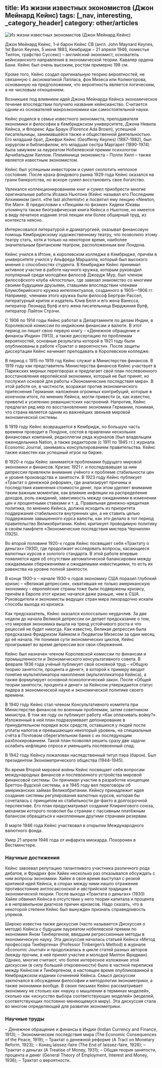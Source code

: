 title: Из жизни известных экономистов (Джон Мейнард Кейнс)
tags: [_nav, interesting, _category_header]
category: other/articles
---

![Из жизни известных экономистов (Джон Мейнард Кейнс)](/img/content/articles/article41.jpg)

Джон Мейнард Кейнс, 1-й барон Кейнс CB (англ. John Maynard Keynes, 1st Baron Keynes, 5 июня 1883, Кембридж – 21 апреля 1946, поместье Тилтон, графство Суссекс) – английский экономист, основатель кейнсианского направления в экономической теории. Кавалер ордена Бани. Кейнс был очень высоким, ростом примерно 198 см.

Кроме того, Кейнс создал оригинальную теорию вероятностей, не связанную с аксиоматикой Лапласа, фон Мизеса или Колмогорова, основанную на предположении, что вероятность является логическим, а не числовым отношением.

Возникшее под влиянием идей Джона Мейнарда Кейнса экономическое течение впоследствии получило название кейнсианство. Считается одним из основателей макроэкономики как самостоятельной науки.

Кейнс родился в семье известного экономиста, преподавателя экономики и философии в Кембриджском университете, Джона Невила Кейнса, и Флоренс Ады Браун (Florence Ada Brown), успешной писательницы, занимавшейся также и общественной деятельностью. Его младший брат, Джефри Кейнс (Geofferey Keynes) (1887-1982), был хирургом и библиофилом, его младшая сестра Маргарет (1890-1974) была замужем за лауреатом Нобелевской премии психологом Арчибальдом Хиллом. Племянница экономиста – Полли Хилл – также является известным экономистом.

Кейнс был успешным инвестором и сумел сколотить неплохое состояние. После краха фондового рынка 1929 года Кейнс оказался на грани банкротства, но вскоре сумел восстановить свое богатство.

Увлекался коллекционированием книг и сумел приобрести многие оригинальные работы Исаака Ньютона (Кейнс называл его Последним Алхимиком (англ. «the last alchemist») и посвятил ему лекцию «Newton, the Man». В предисловии к «Лекциям по физике» Хидеки Юкавы упомянута также биографическая книга Кейнса о Ньютоне, но имеется в виду печатное издание этой лекции или более обширный труд, из контекста неясно.

Интересовался литературой и драматургией, оказывал финансовую помощь Кембриджскому художественному театру, что позволило этому театру стать, хотя и только на некоторое время, наиболее значительным британским театром, расположенным вне Лондона.

Кейнс учился в Итоне, в королевском колледже в Кембридже, причём в университете учился у Альфреда Маршалла, который был высокого мнения о способностях студента. В Кембридже Кейнс принимал активное участие в работе научного кружка, которым руководил популярный среди молодёжи философ Джордж Мур, был членом философского клуба «Апостолы», где завязал знакомство со многими своими будущими друзьями, ставшими впоследствии членами Блумсберийского кружка интеллектуалов, созданного в 1905—1906 гг. Например, членами этого кружка были философ Бертран Рассел, литературный критик и издатель Клив Белл и его жена Ванесса, литератор Леонард Вулф и его жена писательница Вирджиния Вулф, литератор Лайтон Стрэчи.

С 1906 по 1914 годы Кейнс работал в Департаменте по делам Индии, в Королевской комиссии по индийским финансам и валюте. В этот период он пишет свою первую книгу – «Денежное обращение и финансы Индии» (1913), а также диссертацию по проблемам вероятностей, основные результаты которой в 1921 году были опубликованы в работе «Трактат о вероятности». После защиты диссертации Кейнс начинает преподавать в Королевском колледже.

В период с 1915 по 1919 год Кейнс служит в Министерстве финансов. В 1919 году как представитель Министерства финансов Кейнс участвует в Парижских мирных переговорах и предлагает свой план послевоенного восстановления европейской экономики, который не был принят, но послужил основой для работы «Экономические последствия мира». В этой работе он, в частности, возражал против экономического притеснения Германии: наложения огромных контрибуций, которые в конечном итоге, по мнению Кейнса, могли привести (и, как известно, привели) к усилению реваншистских настроений. Напротив, Кейнс предлагал ряд мер по восстановлению экономики Германии, понимая, что страна является одним из важнейших звеньев мировой экономической системы.

В 1919 году Кейнс возвращается в Кембридж, но большую часть времени проводит в Лондоне, состоя в правлении нескольких финансовых компаний, редколлегии ряда журналов (был владельцем еженедельника Nation, а также редактором (с 1911 по 1945 гг.) журнала Economic Journal, занимаясь консультированием правительства. Кейнс также известен как успешный игрок на бирже.

В 1920-е годы Кейнс занимается проблемами будущего мировой экономики и финансов. Кризис 1921 г. и последовавшая за ним депрессия привлекли внимание учёного к проблеме стабильности цен и уровня производства и занятости. В 1923 году Кейнс публикует «Трактат о денежной реформе», где анализирует причины и последствия изменения стоимости денег, при этом уделяет внимание таким важным моментам, как влияние инфляции на распределение доходов, роль ожиданий, зависимость между ожиданиями в изменении цен и процентными ставками и т. д. Правильная денежно-кредитная политика, по мнению Кейнса, должна исходить из приоритета поддержания стабильности внутренних цен, а не ставить целью поддержание завышенного курса валюты, как это делало в тот период правительство Великобритании. Кейнс критикует проводимую политику в своём памфлете «Экономические последствия мистера Черчилля» (1925).

Во второй половине 1920-х годов Кейнс посвящает себя «Трактату о деньгах» (1930), где продолжает исследовать вопросы, касающиеся валютных курсов и золотого стандарта. В этой работе впервые появляется идея об отсутствии автоматической балансировки между ожидаемыми сбережениями и ожидаемыми инвестициями, то есть их равенства на уровне полной занятости.

В конце 1920-х – начале 1930-х годов экономику США поразил глубокий кризис – «Великая депрессия», охватившая не только американскую экономику – европейские страны тоже были подвержены кризису, причём в Европе этот кризис начался даже раньше, чем в США. Руководители и экономисты ведущих стран мира лихорадочно искали способы выхода из кризиса.

Как предсказатель, Кейнс оказался колоссально неудачлив. За две недели до начала Великой депрессии он делает предсказание о том, что мировая экономика вышла на тренд устойчивого роста и что рецессий не будет никогда. Как известно, Великая депрессия была предсказана Фридрихом Хайеком и Людвигом Мизесом за один месяц до её начала. Не понимая сути экономических циклов, Кейнс проигрывает во время депрессии все свои сбережения.

Кейнс был назначен членом Королевской комиссии по финансам и промышленности и Экономического консультативного совета. В феврале 1936 года учёный публикует свой основной труд – «Общую теорию занятости, процента и денег», в которой к примеру вводит понятие мультипликатора накопления (мультипликатора Кейнса), а также формулирует основной психологический закон. После «Общей теории занятости, процента и денег» за Кейнсом утверждается статус лидера в экономической науке и экономической политике своего времени.

В 1940 году Кейнс стал членом Консультативного комитета при Министерстве финансов по военным проблемам, затем советником министра. В том же году он публикует работу «Как оплачивать войну?». Изложенный в ней план подразумевает депонирование в принудительном порядке всех средств, оставшихся у людей после уплаты налогов и превышающих некоторый уровень, на специальные счёта в Почтовом сберегательном банке с их последующим разблокированием. Такой план позволял решить сразу две задачи: ослабить инфляцию спроса и уменьшить послевоенный спад.

В 1942 году Кейнсу пожалован наследственный титул пэра (барон). Был президентом Эконометрического общества (1944-1945).

Во время Второй мировой войны Кейнс посвящает себя вопросам международных финансов и послевоенного устройства мировой финансовой системы. Он принимал участие в разработке концепции Бреттон-Вудской системы, а в 1945 году вел переговоры об американских займах Великобритании. Кейнсу принадлежит идея создания системы регулирования валютных курсов, которая бы сочеталась с принципом их стабильности де-факто в долгосрочной перспективе. Его план предусматривал создание Клирингового союза, механизм которого позволил бы странам с пассивным платёжным балансом обращаться к накопленным другими странами резервам.

В марте 1946 года Кейнс участвовал в открытии Международного валютного фонда.

Умер 21 апреля 1946 года от инфаркта миокарда. Похоронен в Вестминстере.

### Научные достижения

Кейнс завоевал репутацию талантливого участника различного рода дебатов, и Фридрих фон Хайек несколько раз отказывался обсуждать с ним вопросы экономики. Хайек в свое время выступал с резкой критикой идей Кейнса, в спорах между ними нашло отражение противостояние англосаксонской и австрийской традиции в экономической теории. После выхода «Трактата о деньгах» (1930) Хайек обвинил Кейнса в отсутствии у него теории капитала и процента и в неправильном диагнозе причин кризисов. Надо сказать, что в некоторой степени Кейнс был вынужден признать справедливость упреков.

Широко известна также дискуссия (часто называется Дискуссия о методе) Кейнса с будущим лауреатом нобелевской премии по экономике Яном Тинбергеном, введшим регрессионные методы в экономическую науку. Эта дискуссия началась статьей Кейнса «Метод профессора Тинбергена» (Professor Tinbergen’s Method) в журнале «Economic Journal» и продолжалась в цикле статей разных авторов (между прочим, в ней принял участие и молодой Милтон Фридман). Однако, многие считают, что более интересное изложение этой дискуссии (в силу большей откровенности) было в частной переписке между Кейнсом и Тинбергеном, в настоящее время опубликованной в Кембриджском издании сочинений Кейнса. Смысл дискуссии заключался в обсуждении философии и методологии эконометрики, а также экономики вообще. В своих письмах Кейнс рассматривает экономику не столько как «науку о мышлении в терминах моделей», сколько как «искусство выбора соответствующих моделей» (моделей, соответствующих постоянно меняющемуся миру). Эта дискуссия стала во многом определяющей для развития эконометрики.

### Научные труды

– Денежное обращение и финансы в Индии (Indian Currency and Finance, 1913); 
– Экономические последствия мира (The Economic Consequences of the Peace, 1919); 
– Трактат о денежной реформе (A Tract on Monetary Reform, 1923); 
– Конец laissez-faire (The End of laissez-faire, 1926); 
– Трактат о деньгах (A Treatise of Money, 1931); 
– Общая теория занятости, процента и денег (General Theory of Employment, Interest and Money, 1936); 
– Трактат о вероятности.

